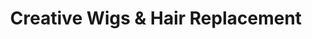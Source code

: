 ---
title: "Creative Wigs & Hair Replacement"
url: /millcreek/creative-wigs-and-hair-replacement/
shop: shop
---